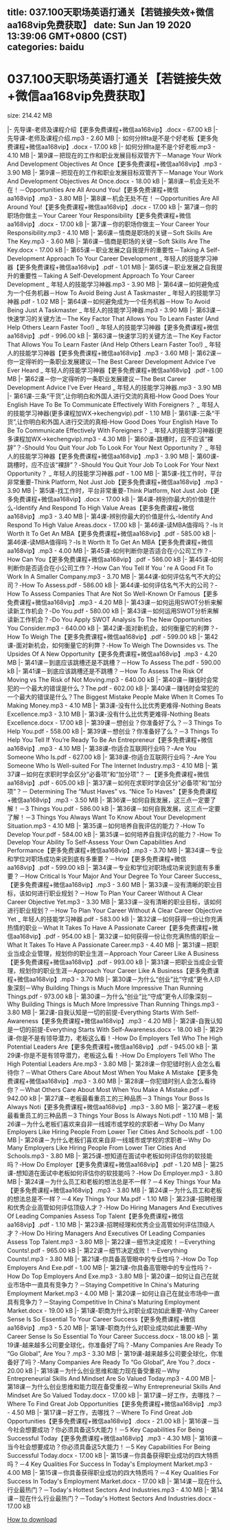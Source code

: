 
title: 037.100天职场英语打通关【若链接失效+微信aa168vip免费获取】
date: Sun Jan 19 2020 13:39:06 GMT+0800 (CST)    
categories: baidu
---

# 037.100天职场英语打通关【若链接失效+微信aa168vip免费获取】
size: 214.42 MB
 
 
|- 先导课-老师及课程介绍【更多免费课程+微信aa168vip】.docx - 67.00 kB
|- 先导课-老师及课程介绍.mp3 - 2.60 MB
|- 如何分辨ta是不是个好老板【更多免费课程+微信aa168vip】.docx - 17.00 kB
|- 如何分辨ta是不是个好老板.mp3 - 4.10 MB
|- 第9课－把现在的工作和职业发展目标双管齐下－Manage Your Work And Development Objectives At Once【更多免费课程+微信aa168vip】.mp3 - 3.90 MB
|- 第9课－把现在的工作和职业发展目标双管齐下－Manage Your Work And Development Objectives At Once.docx - 18.00 kB
|- 第8课－机会无处不在！－Opportunities Are All Around You!【更多免费课程+微信aa168vip】.mp3 - 3.80 MB
|- 第8课－机会无处不在！－Opportunities Are All Around You!【更多免费课程+微信aa168vip】.docx - 17.00 kB
|- 第7课－你的职场你做主－Your Career Your Responsibility【更多免费课程+微信aa168vip】.docx - 17.00 kB
|- 第7课－你的职场你做主－Your Career Your Responsibility.mp3 - 4.10 MB
|- 第6课－情商是职场的关键－Soft Skills Are The Key.mp3 - 3.60 MB
|- 第6课－情商是职场的关键－Soft Skills Are The Key.docx - 17.00 kB
|- 第65课－职业发展之自我提升的重要性－Taking A Self-Development Approach To Your Career Development _ 年轻人的技能学习神器【更多免费课程+微信aa168vip】.pdf - 1.01 MB
|- 第65课－职业发展之自我提升的重要性－Taking A Self-Development Approach To Your Career Development _ 年轻人的技能学习神器.mp3 - 3.90 MB
|- 第64课－如何避免成为一个任务机器－How To Avoid Being Just A Taskmaster _ 年轻人的技能学习神器.pdf - 1.02 MB
|- 第64课－如何避免成为一个任务机器－How To Avoid Being Just A Taskmaster _ 年轻人的技能学习神器.mp3 - 3.90 MB
|- 第63课－快速学习的关键方法－The Key Factor That Allows You To Learn Faster (And Help Others Learn Faster Too!) _ 年轻人的技能学习神器【更多免费课程+微信aa168vip】.pdf - 996.00 kB
|- 第63课－快速学习的关键方法－The Key Factor That Allows You To Learn Faster (And Help Others Learn Faster Too!) _ 年轻人的技能学习神器【更多免费课程+微信aa168vip】.mp3 - 3.60 MB
|- 第62课－你一定得听的一条职业发展建议－The Best Career Development Advice I’ve Ever Heard _ 年轻人的技能学习神器【更多免费课程+微信aa168vip】.pdf - 1.00 MB
|- 第62课－你一定得听的一条职业发展建议－The Best Career Development Advice I’ve Ever Heard _ 年轻人的技能学习神器.mp3 - 3.90 MB
|- 第61课-三条“干货”,让你明白和外国人进行交流的真相-How Good Does Your English Have To Be To Communicate Effectively With Foreigners？ _ 年轻人的技能学习神器(更多课程加WX→kechengvip).pdf - 1.10 MB
|- 第61课-三条“干货”,让你明白和外国人进行交流的真相-How Good Does Your English Have To Be To Communicate Effectively With Foreigners？ _ 年轻人的技能学习神器(更多课程加WX→kechengvip).mp3 - 4.30 MB
|- 第60课-跳槽时，应不应该“裸辞”？-Should You Quit Your Job To Look For Your Next Opportunity？ _ 年轻人的技能学习神器【更多免费课程+微信aa168vip】.mp3 - 3.90 MB
|- 第60课-跳槽时，应不应该“裸辞”？-Should You Quit Your Job To Look For Your Next Opportunity？ _ 年轻人的技能学习神器.pdf - 1.00 MB
|- 第5课-找工作时，平台非常重要-Think Platform, Not Just Job【更多免费课程+微信aa168vip】.mp3 - 3.90 MB
|- 第5课-找工作时，平台非常重要-Think Platform, Not Just Job【更多免费课程+微信aa168vip】.docx - 17.00 kB
|- 第4课-辨别你最大的价值是什么-Identify And Respond To High Value Areas【更多免费课程+微信aa168vip】.mp3 - 3.40 MB
|- 第4课-辨别你最大的价值是什么-Identify And Respond To High Value Areas.docx - 17.00 kB
|- 第46课-读MBA值得吗？-Is It Worth It To Get An MBA【更多免费课程+微信aa168vip】.pdf - 585.00 kB
|- 第46课-读MBA值得吗？-Is It Worth It To Get An MBA【更多免费课程+微信aa168vip】.mp3 - 4.00 MB
|- 第45课-如何判断你是否适合在小公司工作？-How Can You【更多免费课程+微信aa168vip】.pdf - 586.00 kB
|- 第45课-如何判断你是否适合在小公司工作？-How Can You Tell If You ' re A Good Fit To Work In A Smaller Company.mp3 - 3.70 MB
|- 第44课-如何评估名气不大的公司？-How To Assess.pdf - 586.00 kB
|- 第44课-如何评估名气不大的公司？-How To Assess Companies That Are Not So Well-Known Or Famous【更多免费课程+微信aa168vip】.mp3 - 4.20 MB
|- 第43课－如何运用SWOT分析来解读新工作机会？-Do You.pdf - 580.00 kB
|- 第43课－如何运用SWOT分析来解读新工作机会？-Do You Apply SWOT Analysis To The New Opportunities You Consider.mp3 - 640.00 kB
|- 第42课-面对新机会，如何衡量它的利弊？-How To Weigh The【更多免费课程+微信aa168vip】.pdf - 599.00 kB
|- 第42课-面对新机会，如何衡量它的利弊？-How To Weigh The Downsides vs. The Upsides Of A New Opportunity【更多免费课程+微信aa168vip】.mp3 - 4.20 MB
|- 第41课－到底应该跳槽还是不跳槽？－How To Assess The.pdf - 590.00 kB
|- 第41课－到底应该跳槽还是不跳槽？－How To Assess The Risk Of Moving vs The Risk of Not Moving.mp3 - 640.00 kB
|- 第40课－赚钱时会常犯的一个最大的错误是什么？The.pdf - 602.00 kB
|- 第40课－赚钱时会常犯的一个最大的错误是什么？The Biggest Mistake People Make When It Comes To Making Money.mp3 - 4.10 MB
|- 第3课-没有什么比优秀更难得-Nothing Beats Excellence.mp3 - 3.10 MB
|- 第3课-没有什么比优秀更难得-Nothing Beats Excellence.docx - 17.00 kB
|- 第39课－想创业？你准备好了么？－3 Things To Help You.pdf - 558.00 kB
|- 第39课－想创业？你准备好了么？－3 Things To Help You Tell If You’re Ready To Be An Entrepreneur【更多免费课程+微信aa168vip】.mp3 - 4.10 MB
|- 第38课-你适合互联网行业吗？-Are You Someone Who Is.pdf - 627.00 kB
|- 第38课-你适合互联网行业吗？-Are You Someone Who Is Well-suited For The Internet Industry.mp3 - 4.10 MB
|- 第37课－如何在求职时学会区分“必备项”和“加分项”？－【更多免费课程+微信aa168vip】.pdf - 605.00 kB
|- 第37课－如何在求职时学会区分“必备项”和“加分项”？－ Determining The “Must Haves” vs. “Nice To Haves”【更多免费课程+微信aa168vip】.mp3 - 3.50 MB
|- 第36课－如何自我发展，这三点一定要了解！－3 Things You.pdf - 586.00 kB
|- 第36课－如何自我发展，这三点一定要了解！－3 Things You Always Want To Know About Your Development Situation.mp3 - 4.10 MB
|- 第35课－如何培养自我评估的能力？-How To Develop Your.pdf - 584.00 kB
|- 第35课－如何培养自我评估的能力？-How To Develop Your Ability To Self-Assess Your Own Capabilities And Performance【更多免费课程+微信aa168vip】.mp3 - 3.70 MB
|- 第34课－专业和学位对职场成功来说到底有多重要？－How【更多免费课程+微信aa168vip】.pdf - 599.00 kB
|- 第34课－专业和学位对职场成功来说到底有多重要？－How Critical Is Your Major And Your Degree To Your Career Success_【更多免费课程+微信aa168vip】.mp3 - 3.60 MB
|- 第33课－没有清晰的职业目标，该如何进行职业规划？－How To Plan Your Career Without A Clear Career Objective Yet.mp3 - 3.30 MB
|- 第33课－没有清晰的职业目标，该如何进行职业规划？－How To Plan Your Career Without A Clear Career Objective Yet _ 年轻人的技能学习神器.pdf - 583.00 kB
|- 第32课－如何获得一份让你充满热情的职业－What It Takes To Have A Passionate Career【更多免费课程+微信aa168vip】.pdf - 954.00 kB
|- 第32课－如何获得一份让你充满热情的职业－What It Takes To Have A Passionate Career.mp3 - 4.40 MB
|- 第31课－把职业当成企业管理，规划你的职业生涯－Approach Your Career Like A Business【更多免费课程+微信aa168vip】.pdf - 993.00 kB
|- 第31课－把职业当成企业管理，规划你的职业生涯－Approach Your Career Like A Business【更多免费课程+微信aa168vip】.mp3 - 3.70 MB
|- 第30课－为什么“创业”比“守成”更令人印象深刻－Why Building Things is Much More Impressive Than Running Things.pdf - 973.00 kB
|- 第30课－为什么“创业”比“守成”更令人印象深刻－Why Building Things is Much More Impressive Than Running Things.mp3 - 3.80 MB
|- 第2课-自我认知是一切的前提-Everything Starts With Self-Awareness【更多免费课程+微信aa168vip】.mp3 - 4.20 MB
|- 第2课-自我认知是一切的前提-Everything Starts With Self-Awareness.docx - 18.00 kB
|- 第29课-你是不是有领导潜力，老板这么看！-How Do Employers Tell Who The High Potential Leaders Are【更多免费课程+微信aa168vip】.pdf - 945.00 kB
|- 第29课-你是不是有领导潜力，老板这么看！-How Do Employers Tell Who The High Potential Leaders Are.mp3 - 3.80 MB
|- 第28课－你犯错时别人会怎么看待你？－What Others Care About Most When You Make A Mistake【更多免费课程+微信aa168vip】.mp3 - 3.60 MB
|- 第28课－你犯错时别人会怎么看待你？－What Others Care About Most When You Make A Mistake.pdf - 942.00 kB
|- 第27课－老板最看重员工的三种品质－3 Things Your Boss Is Always Noti【更多免费课程+微信aa168vip】.mp3 - 3.80 MB
|- 第27课－老板最看重员工的三种品质－3 Things Your Boss Is Always Noti.pdf - 1.10 MB
|- 第26课－为什么老板们喜欢来自非一线城市或学校的求职者－Why Do Many Employers Like Hiring People From Lower Tier Cities And Schools.pdf - 1.00 MB
|- 第26课－为什么老板们喜欢来自非一线城市或学校的求职者－Why Do Many Employers Like Hiring People From Lower Tier Cities And Schools.mp3 - 3.80 MB
|- 第25课-想知道在面试中老板如何评估你的软技能吗？-How Do Employer【更多免费课程+微信aa168vip】.pdf - 1.20 MB
|- 第25课-想知道在面试中老板如何评估你的软技能吗？-How Do Employer.mp3 - 3.80 MB
|- 第24课－为什么员工和老板的想法总是不一样？－4 Key Things Your Ma【更多免费课程+微信aa168vip】.mp3 - 3.80 MB
|- 第24课－为什么员工和老板的想法总是不一样？－4 Key Things Your Ma.pdf - 1.10 MB
|- 第23课-招聘经理和优秀企业高管如何评估顶级人才？-How Do Hiring Managers And Executives Of Leading Companies Assess Top Talent【更多免费课程+微信aa168vip】.pdf - 1.10 MB
|- 第23课-招聘经理和优秀企业高管如何评估顶级人才？-How Do Hiring Managers And Executives Of Leading Companies Assess Top Talent.mp3 - 3.80 MB
|- 第22课－细节决定成败！－Everything Counts!.pdf - 965.00 kB
|- 第22课－细节决定成败！－Everything Counts!.mp3 - 3.80 MB
|- 第21课-你具备高管眼中的专业性吗？-How Do Top Employers And Exe.pdf - 1.00 MB
|- 第21课-你具备高管眼中的专业性吗？-How Do Top Employers And Exe.mp3 - 3.80 MB
|- 第20课－如何让自己在就业市场中一直具有竞争力？－Staying Competitive In China's Maturing Employment Market.mp3 - 4.00 MB
|- 第20课－如何让自己在就业市场中一直具有竞争力？－Staying Competitive In China's Maturing Employment Market.docx - 19.00 kB
|- 第1课-职商为什么对职业成功如此重要-Why Career Sense Is So Essential To Your Career Success【更多免费课程+微信aa168vip】.mp3 - 5.20 MB
|- 第1课-职商为什么对职业成功如此重要-Why Career Sense Is So Essential To Your Career Success.docx - 18.00 kB
|- 第19课-越来越多公司要全球化，你准备好了吗？-Many Companies Are Ready To “Go Global”, Are You？.mp3 - 3.30 MB
|- 第19课-越来越多公司要全球化，你准备好了吗？-Many Companies Are Ready To “Go Global”, Are You？.docx - 20.00 kB
|- 第18课－为什么创业思维和能力现在备受重视－Why Entrepreneurial Skills And Mindset Are So Valued Today.mp3 - 4.00 MB
|- 第18课－为什么创业思维和能力现在备受重视－Why Entrepreneurial Skills And Mindset Are So Valued Today.docx - 17.00 kB
|- 第17课－好工作，去哪找？－Where To Find Great Job Opportunities【更多免费课程+微信aa168vip】.mp3 - 4.50 MB
|- 第17课－好工作，去哪找？－Where To Find Great Job Opportunities【更多免费课程+微信aa168vip】.docx - 21.00 kB
|- 第16课－当今社会想要成功？你必须具备这5大能力！－5 Key Capabilities For Being Successful Today【更多免费课程+微信aa168vip】.mp3 - 4.30 MB
|- 第16课－当今社会想要成功？你必须具备这5大能力！－5 Key Capabilities For Being Successful Today.docx - 17.00 kB
|- 第15课－你具备获得职业成功的四大特质吗？－4 Key Qualities For Success In Today's Employment Market.mp3 - 4.00 MB
|- 第15课－你具备获得职业成功的四大特质吗？－4 Key Qualities For Success In Today's Employment Market.docx - 17.00 kB
|- 第14课－现在什么行业最热门？－Today's Hottest Sectors And Industries.mp3 - 4.10 MB
|- 第14课－现在什么行业最热门？－Today's Hottest Sectors And Industries.docx - 17.00 kB

[How to download](https://bpcam.bemobtrk.com/go/2ceec3aa-1ca2-46d6-b9ff-aaa5c184517c?jno=303)